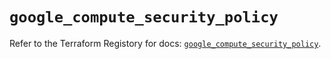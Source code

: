 # `google_compute_security_policy`

Refer to the Terraform Registory for docs: [`google_compute_security_policy`](https://registry.terraform.io/providers/hashicorp/google-beta/4.82.0/docs/resources/google_compute_security_policy).

